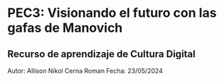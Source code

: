 # PEC3: Visionando el futuro con las gafas de Manovich
## Recurso de aprendizaje de Cultura Digital
Autor: Allison Nikol Cerna Roman
Fecha: 23/05/2024
